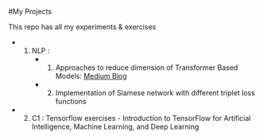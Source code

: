 #My Projects

This repo has all my experiments & exercises
* 1. NLP : 
        * 1. Approaches to reduce dimension of Transformer Based Models: [Medium Blog](https://deep-ch.medium.com/dimension-reduction-by-whitening-bert-roberta-5e103093f782)
        * 2. Implementation of Siamese network with different triplet loss functions

* 2. C1 : Tensorflow exercises - Introduction to TensorFlow for Artificial Intelligence, Machine Learning, and Deep Learning

